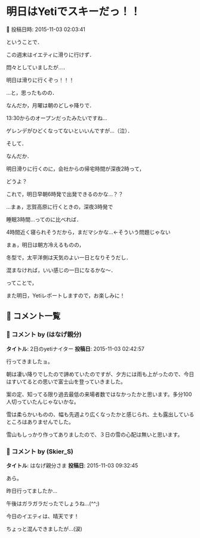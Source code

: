 # 明日はYetiでスキーだっ！！

📅 投稿日時: 2015-11-03 02:03:41

ということで．


この週末はイエティに滑りに行けず．


悶々としていましたが…．


明日は滑りに行くぞっ！！！





…と，思ったものの．


なんだか，月曜は朝のどしゃ降りで．


13:30からのオープンだったみたいですね…


ゲレンデがひどくなってないといいんですが…（泣）．





そして．


なんだか．


明日滑りに行くのに，会社からの帰宅時間が深夜2時って，


どうよ？


これで，明日早朝6時発で出発できるのかな…？？





…まぁ，志賀高原に行くときの，深夜3時発で


睡眠3時間…ってのに比べれば．


4時間近く寝られそうだから，まだマシかな…←そういう問題じゃない








まぁ，明日は朝方冷えるものの，


冬型で，太平洋側は天気のよい一日となりそうだし．


混まなければ，いい感じの一日になるかな～．





ってことで，


また明日，Yetiレポートしますので，お楽しみに！

## 💬 コメント一覧

### 💬 コメント by (はなげ親分)
**タイトル**: 2日のyetiナイター
**投稿日**: 2015-11-03 02:42:57

行ってきましたョ。

朝は凄い降りでしたので諦めていたのですが、夕方には雨も上がったので、今日はすいてるとの思いで富士山を登っていきました。

案の定、知ってる限り過去最低の来場者数ではなかったかと思います。多分100人切っていたんじゃないかな。



雪は柔らかいものの、幅も先週より広くなったかと感じられ、土も露出しているところはありませんでした。

雪山もしっかり作ってありましたので、３日の雪の心配は無いと思います。

### 💬 コメント by (Skier_S)
**タイトル**: はなげ親分さま
**投稿日**: 2015-11-03 09:32:45

あら。

昨日行ってましたか…

午後はガラガラだったでしょうね…(^^;)



今日のイエティは、晴天です！

ちょっと混んできましたが…(涙)

